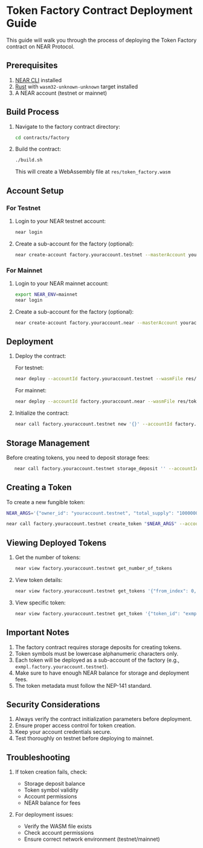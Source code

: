 # Token Factory Contract Deployment Guide

This guide will walk you through the process of deploying the Token Factory contract on NEAR Protocol.

## Prerequisites

1. [NEAR CLI](https://docs.near.org/tools/near-cli#setup) installed
2. [Rust](https://rustup.rs/) with `wasm32-unknown-unknown` target installed
3. A NEAR account (testnet or mainnet)

## Build Process

1. Navigate to the factory contract directory:
   ```bash
   cd contracts/factory
   ```

2. Build the contract:
   ```bash
   ./build.sh
   ```
   This will create a WebAssembly file at `res/token_factory.wasm`

## Account Setup

### For Testnet

1. Login to your NEAR testnet account:
   ```bash
   near login
   ```

2. Create a sub-account for the factory (optional):
   ```bash
   near create-account factory.youraccount.testnet --masterAccount youraccount.testnet --initialBalance 5
   ```

### For Mainnet

1. Login to your NEAR mainnet account:
   ```bash
   export NEAR_ENV=mainnet
   near login
   ```

2. Create a sub-account for the factory (optional):
   ```bash
   near create-account factory.youraccount.near --masterAccount youraccount.near --initialBalance 5
   ```

## Deployment

1. Deploy the contract:

   For testnet:
   ```bash
   near deploy --accountId factory.youraccount.testnet --wasmFile res/token_factory.wasm
   ```

   For mainnet:
   ```bash
   near deploy --accountId factory.youraccount.near --wasmFile res/token_factory.wasm
   ```

2. Initialize the contract:
   ```bash
   near call factory.youraccount.testnet new '{}' --accountId factory.youraccount.testnet
   ```

## Storage Management

Before creating tokens, you need to deposit storage fees:

```bash
   near call factory.youraccount.testnet storage_deposit '' --accountId youraccount.testnet --amount 1
```

## Creating a Token

To create a new fungible token:

```bash
NEAR_ARGS='{"owner_id": "youraccount.testnet", "total_supply": "1000000000000000", "metadata": { "spec": "ft-1.0.0", "name": "Example Token", "symbol": "EXMPL", "icon": null, "reference": null, "reference_hash": null, "decimals": 18 }}'

near call factory.youraccount.testnet create_token "$NEAR_ARGS" --accountId youraccount.testnet
```

## Viewing Deployed Tokens

1. Get the number of tokens:
   ```bash
   near view factory.youraccount.testnet get_number_of_tokens
   ```

2. View token details:
   ```bash
   near view factory.youraccount.testnet get_tokens '{"from_index": 0, "limit": 10}'
   ```

3. View specific token:
   ```bash
   near view factory.youraccount.testnet get_token '{"token_id": "exmpl"}'
   ```

## Important Notes

1. The factory contract requires storage deposits for creating tokens.
2. Token symbols must be lowercase alphanumeric characters only.
3. Each token will be deployed as a sub-account of the factory (e.g., `exmpl.factory.youraccount.testnet`).
4. Make sure to have enough NEAR balance for storage and deployment fees.
5. The token metadata must follow the NEP-141 standard.

## Security Considerations

1. Always verify the contract initialization parameters before deployment.
2. Ensure proper access control for token creation.
3. Keep your account credentials secure.
4. Test thoroughly on testnet before deploying to mainnet.

## Troubleshooting

1. If token creation fails, check:
   - Storage deposit balance
   - Token symbol validity
   - Account permissions
   - NEAR balance for fees

2. For deployment issues:
   - Verify the WASM file exists
   - Check account permissions
   - Ensure correct network environment (testnet/mainnet)